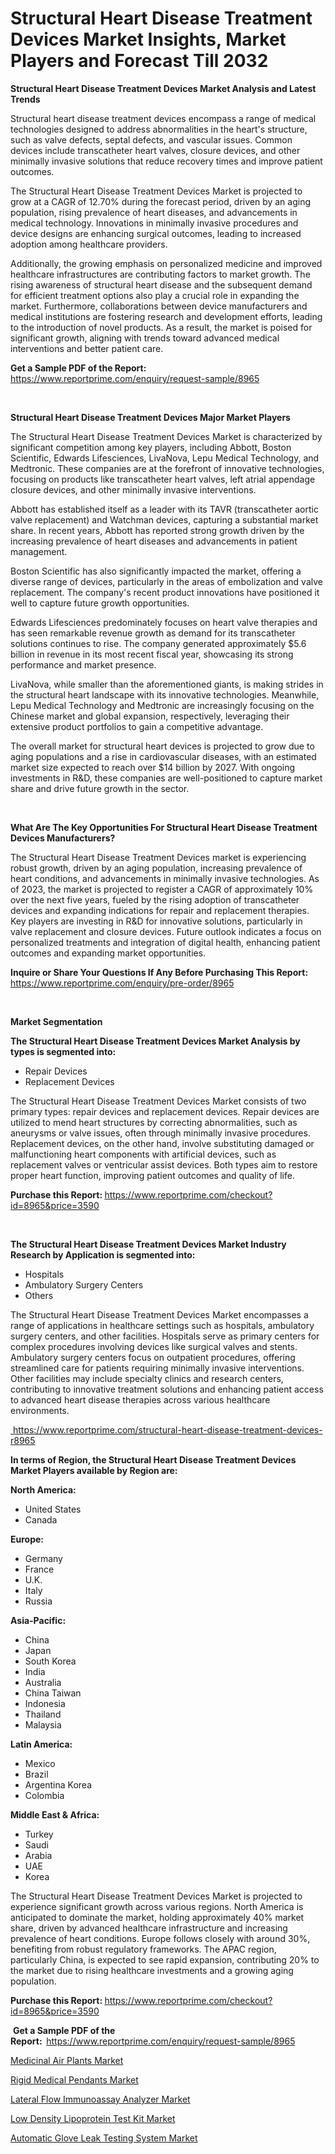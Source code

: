 <p><h1>Structural Heart Disease Treatment Devices Market Insights, Market Players and Forecast Till 2032</h1></p><p><strong>Structural Heart Disease Treatment Devices Market Analysis and Latest Trends</strong></p>
<p><p>Structural heart disease treatment devices encompass a range of medical technologies designed to address abnormalities in the heart's structure, such as valve defects, septal defects, and vascular issues. Common devices include transcatheter heart valves, closure devices, and other minimally invasive solutions that reduce recovery times and improve patient outcomes.</p><p>The Structural Heart Disease Treatment Devices Market is projected to grow at a CAGR of 12.70% during the forecast period, driven by an aging population, rising prevalence of heart diseases, and advancements in medical technology. Innovations in minimally invasive procedures and device designs are enhancing surgical outcomes, leading to increased adoption among healthcare providers. </p><p>Additionally, the growing emphasis on personalized medicine and improved healthcare infrastructures are contributing factors to market growth. The rising awareness of structural heart disease and the subsequent demand for efficient treatment options also play a crucial role in expanding the market. Furthermore, collaborations between device manufacturers and medical institutions are fostering research and development efforts, leading to the introduction of novel products. As a result, the market is poised for significant growth, aligning with trends toward advanced medical interventions and better patient care.</p></p>
<p><strong>Get a Sample PDF of the Report:&nbsp;</strong> <a href="https://www.reportprime.com/enquiry/request-sample/8965?utm_campaign=99&utm_medium=2&utm_source=Github&utm_content=ia&utm_term=20032025&utm_id=structural-heart-disease-treatment-devices">https://www.reportprime.com/enquiry/request-sample/8965</a></p>
<p>&nbsp;</p>
<p><strong>Structural Heart Disease Treatment Devices Major Market Players</strong></p>
<p><p>The Structural Heart Disease Treatment Devices Market is characterized by significant competition among key players, including Abbott, Boston Scientific, Edwards Lifesciences, LivaNova, Lepu Medical Technology, and Medtronic. These companies are at the forefront of innovative technologies, focusing on products like transcatheter heart valves, left atrial appendage closure devices, and other minimally invasive interventions.</p><p>Abbott has established itself as a leader with its TAVR (transcatheter aortic valve replacement) and Watchman devices, capturing a substantial market share. In recent years, Abbott has reported strong growth driven by the increasing prevalence of heart diseases and advancements in patient management.</p><p>Boston Scientific has also significantly impacted the market, offering a diverse range of devices, particularly in the areas of embolization and valve replacement. The company's recent product innovations have positioned it well to capture future growth opportunities.</p><p>Edwards Lifesciences predominately focuses on heart valve therapies and has seen remarkable revenue growth as demand for its transcatheter solutions continues to rise. The company generated approximately $5.6 billion in revenue in its most recent fiscal year, showcasing its strong performance and market presence. </p><p>LivaNova, while smaller than the aforementioned giants, is making strides in the structural heart landscape with its innovative technologies. Meanwhile, Lepu Medical Technology and Medtronic are increasingly focusing on the Chinese market and global expansion, respectively, leveraging their extensive product portfolios to gain a competitive advantage.</p><p>The overall market for structural heart devices is projected to grow due to aging populations and a rise in cardiovascular diseases, with an estimated market size expected to reach over $14 billion by 2027. With ongoing investments in R&D, these companies are well-positioned to capture market share and drive future growth in the sector.</p></p>
<p>&nbsp;</p>
<p><strong>What Are The Key Opportunities For Structural Heart Disease Treatment Devices Manufacturers?</strong></p>
<p><p>The Structural Heart Disease Treatment Devices market is experiencing robust growth, driven by an aging population, increasing prevalence of heart conditions, and advancements in minimally invasive technologies. As of 2023, the market is projected to register a CAGR of approximately 10% over the next five years, fueled by the rising adoption of transcatheter devices and expanding indications for repair and replacement therapies. Key players are investing in R&D for innovative solutions, particularly in valve replacement and closure devices. Future outlook indicates a focus on personalized treatments and integration of digital health, enhancing patient outcomes and expanding market opportunities.</p></p>
<p><strong>Inquire or Share Your Questions If Any Before Purchasing This Report:</strong> <a href="https://www.reportprime.com/enquiry/pre-order/8965?utm_campaign=99&utm_medium=2&utm_source=Github&utm_content=ia&utm_term=20032025&utm_id=structural-heart-disease-treatment-devices">https://www.reportprime.com/enquiry/pre-order/8965</a></p>
<p>&nbsp;</p>
<p><strong>Market Segmentation</strong></p>
<p><strong>The Structural Heart Disease Treatment Devices Market Analysis by types is segmented into:</strong></p>
<p><ul><li>Repair Devices</li><li>Replacement Devices</li></ul></p>
<p><p>The Structural Heart Disease Treatment Devices Market consists of two primary types: repair devices and replacement devices. Repair devices are utilized to mend heart structures by correcting abnormalities, such as aneurysms or valve issues, often through minimally invasive procedures. Replacement devices, on the other hand, involve substituting damaged or malfunctioning heart components with artificial devices, such as replacement valves or ventricular assist devices. Both types aim to restore proper heart function, improving patient outcomes and quality of life.</p></p>
<p><strong>Purchase this Report:&nbsp;</strong><a href="https://www.reportprime.com/checkout?id=8965&price=3590&utm_campaign=99&utm_medium=2&utm_source=Github&utm_content=ia&utm_term=20032025&utm_id=structural-heart-disease-treatment-devices">https://www.reportprime.com/checkout?id=8965&price=3590</a></p>
<p>&nbsp;</p>
<p><strong>The Structural Heart Disease Treatment Devices Market Industry Research by Application is segmented into:</strong></p>
<p><ul><li>Hospitals</li><li>Ambulatory Surgery Centers</li><li>Others</li></ul></p>
<p><p>The Structural Heart Disease Treatment Devices Market encompasses a range of applications in healthcare settings such as hospitals, ambulatory surgery centers, and other facilities. Hospitals serve as primary centers for complex procedures involving devices like surgical valves and stents. Ambulatory surgery centers focus on outpatient procedures, offering streamlined care for patients requiring minimally invasive interventions. Other facilities may include specialty clinics and research centers, contributing to innovative treatment solutions and enhancing patient access to advanced heart disease therapies across various healthcare environments.</p></p>
<p><a href="https://www.reportprime.com/structural-heart-disease-treatment-devices-r8965?utm_campaign=99&utm_medium=2&utm_source=Github&utm_content=ia&utm_term=20032025&utm_id=structural-heart-disease-treatment-devices">&nbsp;https://www.reportprime.com/structural-heart-disease-treatment-devices-r8965</a></p>
<p><strong>In terms of Region, the Structural Heart Disease Treatment Devices Market Players available by Region are:</strong></p>
<p>
    <p> <strong> North America: </strong>
        <ul>
            <li>United States</li>
            <li>Canada</li>
        </ul>
        </p> 
    <p> <strong> Europe: </strong>
        <ul>
            <li>Germany</li>
            <li>France</li>
            <li>U.K.</li>
            <li>Italy</li>
            <li>Russia</li>
        </ul>
        </p> 
    <p> <strong> Asia-Pacific: </strong>
        <ul>
            <li>China</li>
            <li>Japan</li>
            <li>South Korea</li>
            <li>India</li>
            <li>Australia</li>
            <li>China Taiwan</li>
            <li>Indonesia</li>
            <li>Thailand</li>
            <li>Malaysia</li>
        </ul>
        </p> 
    <p> <strong> Latin America: </strong>
        <ul>
            <li>Mexico</li>
            <li>Brazil</li>
            <li>Argentina Korea</li>
            <li>Colombia</li>
        </ul>
        </p> 
    <p> <strong> Middle East & Africa: </strong>
        <ul>
            <li>Turkey</li>
            <li>Saudi</li>
            <li>Arabia</li>
            <li>UAE</li>
            <li>Korea</li>
        </ul>
    </p>
    </p>
<p><p>The Structural Heart Disease Treatment Devices Market is projected to experience significant growth across various regions. North America is anticipated to dominate the market, holding approximately 40% market share, driven by advanced healthcare infrastructure and increasing prevalence of heart conditions. Europe follows closely with around 30%, benefiting from robust regulatory frameworks. The APAC region, particularly China, is expected to see rapid expansion, contributing 20% to the market due to rising healthcare investments and a growing aging population.</p></p>
<p><strong>Purchase this Report: </strong><a href="https://www.reportprime.com/checkout?id=8965&price=3590&utm_campaign=99&utm_medium=2&utm_source=Github&utm_content=ia&utm_term=20032025&utm_id=structural-heart-disease-treatment-devices">https://www.reportprime.com/checkout?id=8965&price=3590</a></p>
<p>&nbsp;<strong>Get a Sample PDF of the Report:&nbsp;&nbsp;</strong><a href="https://www.reportprime.com/enquiry/request-sample/8965?utm_campaign=99&utm_medium=2&utm_source=Github&utm_content=ia&utm_term=20032025&utm_id=structural-heart-disease-treatment-devices">https://www.reportprime.com/enquiry/request-sample/8965</a></p>
<p><strong></strong></p>
<p><p><a href="https://github.com/saqafidrahea/Market-Research-Report-List-1/blob/main/medicinal-air-plants-market.md?utm_campaign=99&utm_medium=2&utm_source=Github&utm_content=ia&utm_term=20032025&utm_id=structural-heart-disease-treatment-devices">Medicinal Air Plants Market</a></p><p><a href="https://github.com/atawanyeze/Market-Research-Report-List-1/blob/main/rigid-medical-pendants-market.md?utm_campaign=99&utm_medium=2&utm_source=Github&utm_content=ia&utm_term=20032025&utm_id=structural-heart-disease-treatment-devices">Rigid Medical Pendants Market</a></p><p><a href="https://github.com/eimutelufta/Market-Research-Report-List-1/blob/main/lateral-flow-immunoassay-analyzer-market.md?utm_campaign=99&utm_medium=2&utm_source=Github&utm_content=ia&utm_term=20032025&utm_id=structural-heart-disease-treatment-devices">Lateral Flow Immunoassay Analyzer Market</a></p><p><a href="https://github.com/vespigeakexc/Market-Research-Report-List-1/blob/main/low-density-lipoprotein-test-kit-market.md?utm_campaign=99&utm_medium=2&utm_source=Github&utm_content=ia&utm_term=20032025&utm_id=structural-heart-disease-treatment-devices">Low Density Lipoprotein Test Kit Market</a></p><p><a href="https://github.com/afghatakito29/Market-Research-Report-List-1/blob/main/automatic-glove-leak-testing-system-market.md?utm_campaign=99&utm_medium=2&utm_source=Github&utm_content=ia&utm_term=20032025&utm_id=structural-heart-disease-treatment-devices">Automatic Glove Leak Testing System Market</a></p></p>